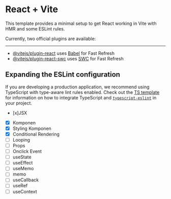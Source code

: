 # React + Vite

This template provides a minimal setup to get React working in Vite with HMR and some ESLint rules.

Currently, two official plugins are available:
****
- [@vitejs/plugin-react](https://github.com/vitejs/vite-plugin-react/blob/main/packages/plugin-react) uses [Babel](https://babeljs.io/) for Fast Refresh
- [@vitejs/plugin-react-swc](https://github.com/vitejs/vite-plugin-react/blob/main/packages/plugin-react-swc) uses [SWC](https://swc.rs/) for Fast Refresh

## Expanding the ESLint configuration

If you are developing a production application, we recommend using TypeScript with type-aware lint rules enabled. Check out the [TS template](https://github.com/vitejs/vite/tree/main/packages/create-vite/template-react-ts) for information on how to integrate TypeScript and [`typescript-eslint`](https://typescript-eslint.io) in your project.


- [x]JSX
- [x] Komponen
- [x] Styling Komponen
- [x] Conditional Rendering
- [ ] Looping 
- [ ] Props 
- [ ] Onclick Event 
- [ ] useState 
- [ ] useEffect 
- [ ] useMemo
- [ ] memo
- [ ] useCallback
- [ ] useRef
- [ ] useContext